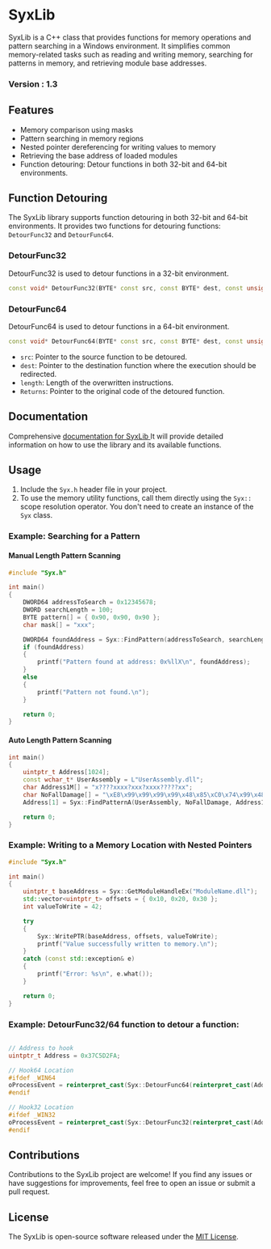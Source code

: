 # SyxLib

SyxLib is a C++ class that provides functions for memory operations and pattern searching in a Windows environment. It simplifies common memory-related tasks such as reading and writing memory, searching for patterns in memory, and retrieving module base addresses.
### Version : 1.3

## Features

- Memory comparison using masks
- Pattern searching in memory regions
- Nested pointer dereferencing for writing values to memory
- Retrieving the base address of loaded modules
- Function detouring: Detour functions in both 32-bit and 64-bit environments.

## Function Detouring

The SyxLib library supports function detouring in both 32-bit and 64-bit environments. It provides two functions for detouring functions: `DetourFunc32` and `DetourFunc64`.

### DetourFunc32

DetourFunc32 is used to detour functions in a 32-bit environment.

```cpp
const void* DetourFunc32(BYTE* const src, const BYTE* dest, const unsigned int length);
```

### DetourFunc64
DetourFunc64 is used to detour functions in a 64-bit environment.

```cpp
const void* DetourFunc64(BYTE* const src, const BYTE* dest, const unsigned int jumplength);
```

- `src`: Pointer to the source function to be detoured.
- `dest`: Pointer to the destination function where the execution should be redirected.
- `length`: Length of the overwritten instructions.
- `Returns`: Pointer to the original code of the detoured function.



## Documentation

Comprehensive [documentation for SyxLib ](https://sysmem.syferx.net/index.php)It will provide detailed information on how to use the library and its available functions.

## Usage

1. Include the `Syx.h` header file in your project.
2. To use the memory utility functions, call them directly using the `Syx::` scope resolution operator. You don't need to create an instance of the `Syx` class.

### Example: Searching for a Pattern

#### Manual Length Pattern Scanning
```cpp
#include "Syx.h"

int main()
{
    DWORD64 addressToSearch = 0x12345678;
    DWORD searchLength = 100;
    BYTE pattern[] = { 0x90, 0x90, 0x90 };
    char mask[] = "xxx";

    DWORD64 foundAddress = Syx::FindPattern(addressToSearch, searchLength, pattern, mask);
    if (foundAddress)
    {
        printf("Pattern found at address: 0x%llX\n", foundAddress);
    }
    else
    {
        printf("Pattern not found.\n");
    }

    return 0;
}
```

#### Auto Length Pattern Scanning
```cpp
int main()
{
    uintptr_t Address[1024];
    const wchar_t* UserAssembly = L"UserAssembly.dll";
    char Address1M[] = "x????xxxx?xxx?xxxx?????xx";
    char NoFallDamage[] = "\xE8\x99\x99\x99\x99\x48\x85\xC0\x74\x99\x48\x8B\x4F\x99\x48\x85\xC9\x0F\x99\x99\x99\x99\x99\x8B\x51";
    Address[1] = Syx::FindPatternA(UserAssembly, NoFallDamage, Address1M);

    return 0;
}


```



### Example: Writing to a Memory Location with Nested Pointers
```cpp
#include "Syx.h"

int main()
{
    uintptr_t baseAddress = Syx::GetModuleHandleEx("ModuleName.dll");
    std::vector<uintptr_t> offsets = { 0x10, 0x20, 0x30 };
    int valueToWrite = 42;

    try
    {
        Syx::WritePTR(baseAddress, offsets, valueToWrite);
        printf("Value successfully written to memory.\n");
    }
    catch (const std::exception& e)
    {
        printf("Error: %s\n", e.what());
    }

    return 0;
}
```

### Example: DetourFunc32/64 function to detour a function:
```cpp

// Address to hook
uintptr_t Address = 0x37C5D2FA;

// Hook64 Location
#ifdef _WIN64
oProcessEvent = reinterpret_cast(Syx::DetourFunc64(reinterpret_cast(Address), reinterpret_cast(hProcessEvent64), 18));
#endif

// Hook32 Location
#ifdef _WIN32
oProcessEvent = reinterpret_cast(Syx::DetourFunc32(reinterpret_cast(Address), reinterpret_cast(hProcessEvent32), 5));
#endif

```

## Contributions
Contributions to the SyxLib project are welcome! If you find any issues or have suggestions for improvements, feel free to open an issue or submit a pull request.

## License
The SyxLib is open-source software released under the [MIT License](https://github.com/SyxMem/Syx-Memory/blob/main/LICENSE).
